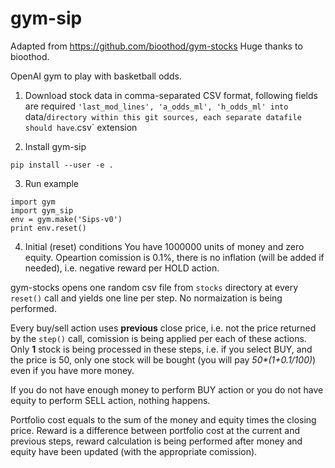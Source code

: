 # gym-sip
Adapted from https://github.com/bioothod/gym-stocks
Huge thanks to bioothod.

OpenAI gym to play with basketball odds.

1. Download stock data in comma-separated CSV format, following fields are required `'last_mod_lines', 'a_odds_ml', 'h_odds_ml' into `data/` directory within this git sources, each separate datafile should have `.csv` extension

2. Install gym-sip
```
pip install --user -e .
```
3. Run example
```
import gym
import gym_sip
env = gym.make('Sips-v0')
print env.reset()
```

4. Initial (reset) conditions
You have 1000000 units of money and zero equity. Opeartion comission is 0.1%, there is no inflation (will be added if needed), i.e. negative reward per HOLD action.

gym-stocks opens one random csv file from `stocks` directory at every `reset()` call and yields one line per step. No normaization is being performed.

Every buy/sell action uses **previous** close price, i.e. not the price returned by the `step()` call, comission is being applied per each of these actions. Only **1** stock is being processed in these steps, i.e. if you select BUY, and the price is 50, only one stock will be bought (you will pay *50\*(1+0.1/100)*) even if you have more money.

If you do not have enough money to perform BUY action or you do not have equity to perform SELL action, nothing happens.

Portfolio cost equals to the sum of the money and equity times the closing price.
Reward is a difference between portfolio cost at the current and previous steps, reward calculation is being performed after money and equity have been updated (with the appropriate comission).
